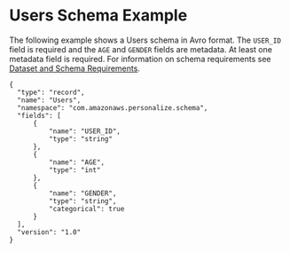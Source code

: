 # Users Schema Example<a name="schema-examples-users"></a>

The following example shows a Users schema in Avro format\. The `USER_ID` field is required and the `AGE` and `GENDER` fields are metadata\. At least one metadata field is required\. For information on schema requirements see [Dataset and Schema Requirements](how-it-works-dataset-schema.md#dataset-requirements)\.

```
{
  "type": "record",
  "name": "Users",
  "namespace": "com.amazonaws.personalize.schema",
  "fields": [
      {
          "name": "USER_ID",
          "type": "string"
      },
      {
          "name": "AGE",
          "type": "int"
      },
      {
          "name": "GENDER",
          "type": "string",
          "categorical": true
      }
  ],
  "version": "1.0"
}
```
